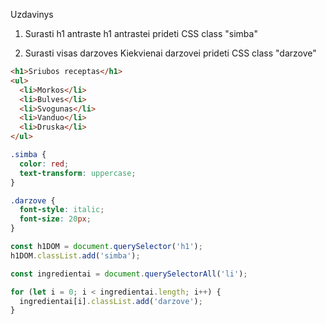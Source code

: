 Uzdavinys

1. Surasti h1 antraste h1 antrastei prideti CSS class "simba"

2. Surasti visas darzoves Kiekvienai darzovei prideti CSS class "darzove"

```html
<h1>Sriubos receptas</h1>
<ul>
  <li>Morkos</li>
  <li>Bulves</li>
  <li>Svogunas</li>
  <li>Vanduo</li>
  <li>Druska</li>
</ul>
```

```css
.simba {
  color: red;
  text-transform: uppercase;
}

.darzove {
  font-style: italic;
  font-size: 20px;
}
```

```js
const h1DOM = document.querySelector('h1');
h1DOM.classList.add('simba');

const ingredientai = document.querySelectorAll('li');

for (let i = 0; i < ingredientai.length; i++) {
  ingredientai[i].classList.add('darzove');
}
```
